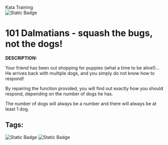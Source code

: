 Kata Training <br>
![Static Badge](https://img.shields.io/badge/8kyu%20-%20black?style=flat&logo=codewars&labelColor=B1361E&color=black)

# 101 Dalmatians - squash the bugs, not the dogs!

**DESCRIPTION:**<br>

Your friend has been out shopping for puppies (what a time to be alive!)... He arrives back with multiple dogs, and you simply do not know how to respond!

By repairing the function provided, you will find out exactly how you should respond, depending on the number of dogs he has.

The number of dogs will always be a number and there will always be at least 1 dog.


## Tags:

![Static Badge](https://img.shields.io/badge/fundamentals%20-%20purple?style=plastic) ![Static Badge](https://img.shields.io/badge/debugging%20-%20purple?style=plastic)
